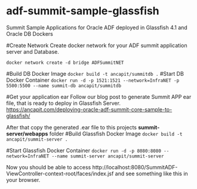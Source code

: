 # adf-summit-sample-glassfish
Summit Sample Applications for Oracle ADF deployed in Glassfish 4.1 and Oracle DB Dockers 

#Create Network
Create docker network for your ADF summit application server and Database.

```docker network create -d bridge ADFSummitNET```

#Build DB Docker Image
```docker build -t ancapit/summitdb .```
#Start DB Docker Container
```docker run -d -p 1521:1521 --network=InfraNET -p 5500:5500 --name summit-db ancapit/summitdb```

#Get your application ear 
Follow our blog post to generate Summit APP ear file, that is ready to deploy in Glassfish Server.
https://ancapit.com/deploying-oracle-adf-summit-core-sample-to-glassfish/

After that copy the generated .ear file to this projects **summit-server/webapps** folder
#Build Glassfish Docker Image
```docker build -t ancapit/summit-server .```

#Start Glassfish Docker Container
```docker run -d -p 8080:8080 --network=InfraNET --name summit-server ancapit/summit-server```

Now you should be able to access http://localhost:8080/SummitADF-ViewController-context-root/faces/index.jsf and see something like this in your browser.